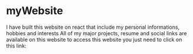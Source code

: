 # myWebsite
I have built this website on react that include my personal informations, hobbies and interests
All of my major projects, resume and social links are available on this website
to access this website you just need to click on this link: 
